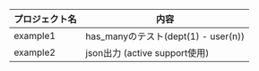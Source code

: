 
| プロジェクト名 | 内容                                |
|----------------|-------------------------------------|
| example1       | has_manyのテスト(dept(1) - user(n)) |
| example2       | json出力 (active support使用)       |

